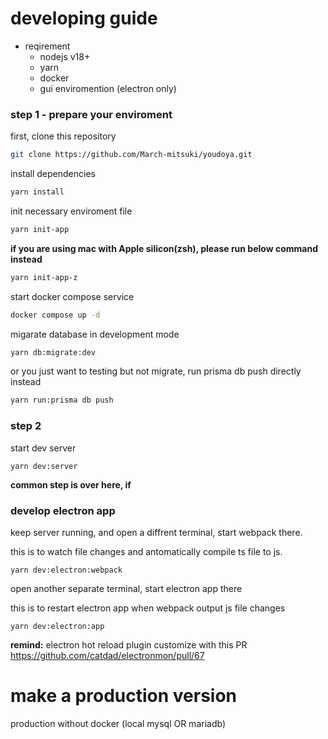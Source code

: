 # developing guide

- reqirement
  - nodejs v18+
  - yarn
  - docker
  - gui enviromention (electron only)

### step 1 - prepare your enviroment

first, clone this repository

```bash
git clone https://github.com/March-mitsuki/youdoya.git
```

install dependencies

```bash
yarn install
```

init necessary enviroment file

```bash
yarn init-app
```

**if you are using mac with Apple silicon(zsh), please run below command instead**

```bash
yarn init-app-z
```

start docker compose service

```bash
docker compose up -d
```

migarate database in development mode

```bash
yarn db:migrate:dev
```

or you just want to testing but not migrate, run prisma db push directly instead

```bash
yarn run:prisma db push
```

### step 2

start dev server

```
yarn dev:server
```

**common step is over here, if**

### develop electron app

keep server running, and open a diffrent terminal, start webpack there.

this is to watch file changes and antomatically compile ts file to js.

```
yarn dev:electron:webpack
```

open another separate terminal, start electron app there

this is to restart electron app when webpack output js file changes

```
yarn dev:electron:app
```

**remind:** electron hot reload plugin customize with this PR
https://github.com/catdad/electronmon/pull/67

# make a production version

production without docker (local mysql OR mariadb)
